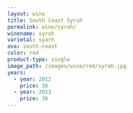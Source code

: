 ```yaml
---
layout: wine
title: South Coast Syrah
permalink: wine/syrah/
winename: syrah
varietal: syarh
ava: south-coast
color: red
product-type: single
image_path: /images/wine/red/syrah.jpg
years:
  - year: 2012
    price: 36
  - year: 2013
    price: 36
---
```



